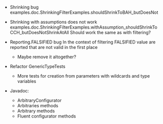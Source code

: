 - Shrinking bug
  examples.doc.ShrinkingFilterExamples.shouldShrinkToBAH_butDoesNot

- Shrinking with assumptions does not work
  examples.doc.ShrinkingFilterExamples.withAssumption_shouldShrinkToCCH_butDoesNotShrinkAtAll
  Should work the same as with filtering?

- Reporting.FALSIFIED bug
  In the context of filtering FALSIFIED value are reported that
  are not valid in the first place
  - Maybe remove it altogether?

- Refactor GenericTypeTests
  - More tests for creation from parameters with wildcards and type variables

- Javadoc:
  - ArbitraryConfigurator
  - Arbitraries methods
  - Arbitrary methods
  - Fluent configurator methods
